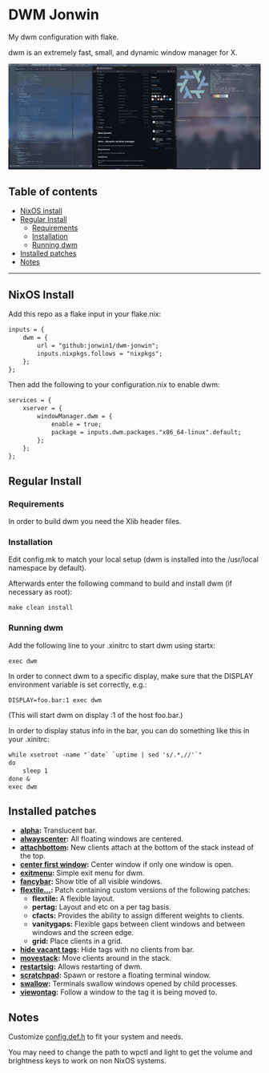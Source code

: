 # DWM Jonwin

My dwm configuration with flake.

dwm is an extremely fast, small, and dynamic window manager for X.

<img src="img.png" alt="dwm image">

## Table of contents

- [NixOS install](#nixos-install)
- [Regular Install](#regulat-install)
    - [Requirements](#requirements)
    - [Installation](#installation)
    - [Running dwm](#running-dwm)
- [Installed patches](#installed-patches)
- [Notes](#notes)

---

## NixOS Install

Add this repo as a flake input in your flake.nix:

    inputs = {
        dwm = {
            url = "github:jonwin1/dwm-jonwin";
            inputs.nixpkgs.follows = "nixpkgs";
        };
    };

Then add the following to your configuration.nix to enable dwm:

    services = {
        xserver = {
            windowManager.dwm = {
                enable = true;
                package = inputs.dwm.packages."x86_64-linux".default;
            };
        };
    };

## Regular Install

### Requirements

In order to build dwm you need the Xlib header files.

### Installation

Edit config.mk to match your local setup (dwm is installed into
the /usr/local namespace by default).

Afterwards enter the following command to build and install dwm (if
necessary as root):

    make clean install

### Running dwm

Add the following line to your .xinitrc to start dwm using startx:

    exec dwm

In order to connect dwm to a specific display, make sure that
the DISPLAY environment variable is set correctly, e.g.:

    DISPLAY=foo.bar:1 exec dwm

(This will start dwm on display :1 of the host foo.bar.)

In order to display status info in the bar, you can do something
like this in your .xinitrc:

    while xsetroot -name "`date` `uptime | sed 's/.*,//'`"
    do
    	sleep 1
    done &
    exec dwm

## Installed patches

- **[alpha](https://dwm.suckless.org/patches/alpha/):** Translucent bar.
- **[alwayscenter](https://dwm.suckless.org/patches/alwayscenter/):** All floating windows are centered.
- **[attachbottom](https://dwm.suckless.org/patches/attachbottom/):** New clients attach at the bottom of the stack instead of the top.
- **[center first window](https://dwm.suckless.org/patches/center_first_window/):** Center window if only one window is open.
- **[exitmenu](https://dwm.suckless.org/patches/exitmenu/):** Simple exit menu for dwm.
- **[fancybar](https://dwm.suckless.org/patches/fancybar/):** Show title of all visible windows.
- **[flextile...](https://github.com/bakkeby/dwm-vanitygaps/blob/master/patches/dwm-flextile-pertag-cfacts-vanitygaps-grid-centered-6.2.diff):** Patch containing custom versions of the following patches:
    - **flextile:** A flexible layout.
    - **pertag:** Layout and etc on a per tag basis.
    - **cfacts:** Provides the ability to assign different weights to clients.
    - **vanitygaps:** Flexible gaps between client windows and between windows and the screen edge.
    - **grid:** Place clients in a grid.
- **[hide vacant tags](https://dwm.suckless.org/patches/hide_vacant_tags/):** Hide tags with no clients from bar.
- **[movestack](https://dwm.suckless.org/patches/movestack/):** Move clients around in the stack.
- **[restartsig](https://dwm.suckless.org/patches/restartsig/):** Allows restarting of dwm.
- **[scratchpad](https://dwm.suckless.org/patches/scratchpad/):** Spawn or restore a floating terminal window.
- **[swallow](https://dwm.suckless.org/patches/swallow/):** Terminals swallow windows opened by child processes.
- **[viewontag](https://dwm.suckless.org/patches/viewontag/):** Follow a window to the tag it is being moved to.

## Notes

Customize [config.def.h](./config.def.h) to fit your system and needs.

You may need to change the path to wpctl and light to get the volume and brightness
keys to work on non NixOS systems.


